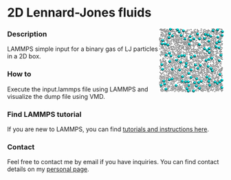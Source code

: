 # 2D Lennard-Jones fluids

<img align="right" width="30%" src="LJ.png">

### Description

LAMMPS simple input for a binary gas of LJ particles in a 2D box.

### How to

Execute the input.lammps file using LAMMPS and visualize the dump file using VMD.

### Find LAMMPS tutorial

If you are new to LAMMPS, you can find [tutorials and instructions here](https://lammpstutorials.github.io/).

### Contact

Feel free to contact me by email if you have inquiries. You can find contact details on my [personal page](https://simongravelle.github.io/).
